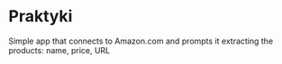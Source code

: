# Praktyki
Simple app that connects to Amazon.com and prompts it extracting the products: name, price, URL
